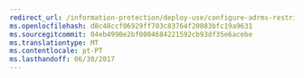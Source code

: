 ```yaml
---
redirect_url: /information-protection/deploy-use/configure-adrms-restrictions
ms.openlocfilehash: d8c48ccf06929ff703c83764f20083bfc19a9631
ms.sourcegitcommit: 04eb4990e2bf0004684221592cb93df35e6acebe
ms.translationtype: MT
ms.contentlocale: pt-PT
ms.lasthandoff: 06/30/2017
---
```

